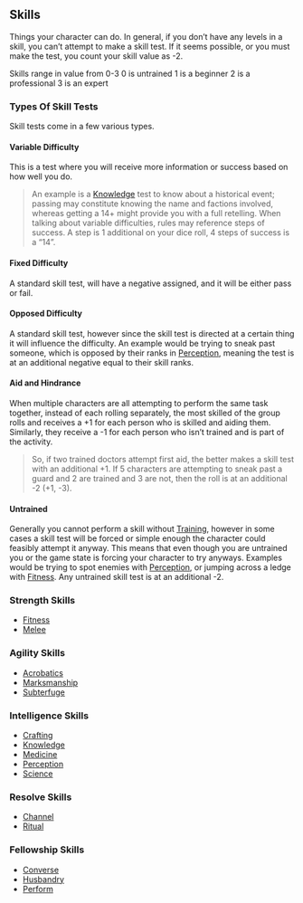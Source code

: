## Skills
Things your character can do. In general, if you don’t have any levels in a skill, you can’t attempt to make a skill test. If it seems possible, or you must make the test, you count your skill value as -2.

Skills range in value from 0-3
0 is untrained
1 is a beginner
2 is a professional
3 is an expert

### Types Of Skill Tests

Skill tests come in a few various types.
#### Variable Difficulty
This is a test where you will receive more information or success based on how well you do. 

> An example is a [Knowledge](Knowledge) test to know about a historical event; passing may constitute knowing the name and factions involved, whereas getting a 14+ might provide you with a full retelling. When talking about variable difficulties, rules may reference steps of success. A step is 1 additional on your dice roll, 4 steps of success is a “14”. 

#### Fixed Difficulty
A standard skill test, will have a negative assigned, and it will be either pass or fail.

#### Opposed Difficulty
A standard skill test, however since the skill test is directed at a certain thing it will influence the difficulty. An example would be trying to sneak past someone, which is opposed by their ranks in [Perception](Perception), meaning the test is at an additional negative equal to their skill ranks.

#### Aid and Hindrance
When multiple characters are all attempting to perform the same task together, instead of each rolling separately, the most skilled of the group rolls and receives a +1 for each person who is skilled and aiding them. Similarly, they receive a -1 for each person who isn’t trained and is part of the activity. 

> So, if two trained doctors attempt first aid, the better makes a skill test with an additional +1. If 5 characters are attempting to sneak past a guard and 2 are trained and 3 are not, then the roll is at an additional -2 (+1, -3).

#### Untrained
Generally you cannot perform a skill without [Training](Character-Development#Training), however in some cases a skill test will be forced or simple enough the character could feasibly attempt it anyway. This means that even though you are untrained you or the game state is forcing your character to try anyways. Examples would be trying to spot enemies with [Perception](Perception), or jumping across a ledge with [Fitness](Fitness). Any untrained skill test is at an additional -2.

### Strength Skills
* [Fitness](Fitness)
* [Melee](Melee)

### Agility Skills
* [Acrobatics](Acrobatics)
* [Marksmanship](Marksmanship)
* [Subterfuge](Subterfuge)

### Intelligence Skills
* [Crafting](Crafting)
* [Knowledge](Knowledge)
* [Medicine](Medicine)
* [Perception](Perception)
* [Science](Science)

### Resolve Skills
* [Channel](Channel)
* [Ritual](Ritual)

### Fellowship Skills
* [Converse](Converse)
* [Husbandry](Husbandry)
* [Perform](Perform)